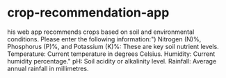 # crop-recommendation-app

his web app recommends crops based on soil and environmental conditions.
Please enter the following information:")
Nitrogen (N)%, Phosphorus (P)%, and Potassium (K)%: These are key soil nutrient levels.
Temperature: Current temperature in degrees Celsius.
Humidity: Current humidity percentage."
pH: Soil acidity or alkalinity level.
Rainfall: Average annual rainfall in millimetres.

